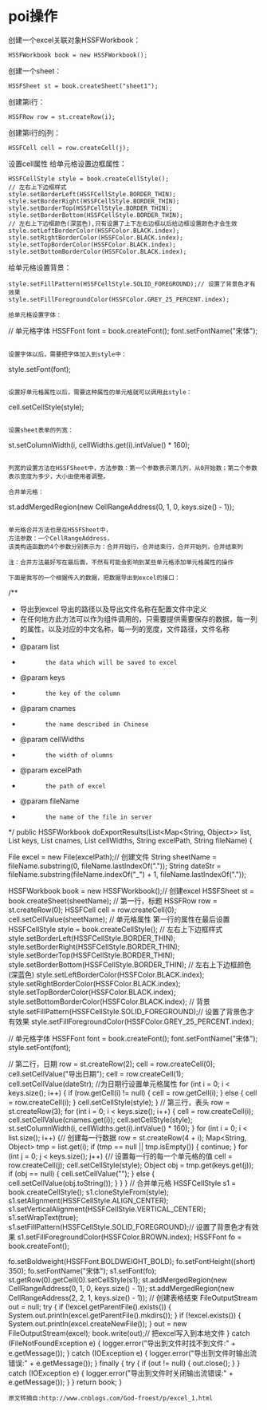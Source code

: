 poi操作
=======

创建一个excel关联对象HSSFWorkbook：
```
HSSFWorkbook book = new HSSFWorkbook();
```

创建一个sheet：
```
HSSFSheet st = book.createSheet("sheet1");
```     

创建第i行：
```
HSSFRow row = st.createRow(i);
```

创建第i行的j列：
```
HSSFCell cell = row.createCell(j);
```

设置cell属性
给单元格设置边框属性：
```
HSSFCellStyle style = book.createCellStyle();
// 左右上下边框样式
style.setBorderLeft(HSSFCellStyle.BORDER_THIN);
style.setBorderRight(HSSFCellStyle.BORDER_THIN);
style.setBorderTop(HSSFCellStyle.BORDER_THIN);
style.setBorderBottom(HSSFCellStyle.BORDER_THIN);
// 左右上下边框颜色(深蓝色),只有设置了上下左右边框以后给边框设置颜色才会生效
style.setLeftBorderColor(HSSFColor.BLACK.index);
style.setRightBorderColor(HSSFColor.BLACK.index);
style.setTopBorderColor(HSSFColor.BLACK.index);
style.setBottomBorderColor(HSSFColor.BLACK.index);
```
    
给单元格设置背景：
```
style.setFillPattern(HSSFCellStyle.SOLID_FOREGROUND);// 设置了背景色才有效果
style.setFillForegroundColor(HSSFColor.GREY_25_PERCENT.index);
    
给单元格设置字体：
```
// 单元格字体
HSSFFont font = book.createFont();
font.setFontName("宋体");
```

设置字体以后，需要把字体加入到style中：
```
style.setFont(font);
```

设置好单元格属性以后，需要这种属性的单元格就可以调用此style：
```
cell.setCellStyle(style);
```

设置sheet表单的列宽：
```
st.setColumnWidth(i, cellWidths.get(i).intValue() * 160);
```

列宽的设置方法在HSSFSheet中，方法参数：第一个参数表示第几列，从0开始数；第二个参数表示宽度为多少，大小由使用者调整。

合并单元格：
```
st.addMergedRegion(new CellRangeAddress(0, 1, 0, keys.size() - 1));
```

单元格合并方法也是在HSSFSheet中，
方法参数：一个CellRangeAddress，
该类构造函数的4个参数分别表示为：合并开始行，合并结束行，合并开始列，合并结束列

注：合并方法最好写在最后面，不然有可能会影响到某些单元格添加单元格属性的操作

下面是我写的一个根据传入的数据，把数据导出到excel的接口：
```
/**
 * 导出到excel 导出的路径以及导出文件名称在配置文件中定义
 * 在任何地方此方法可以作为组件调用的，只需要提供需要保存的数据，每一列的属性，以及对应的中文名称，每一列的宽度，文件路径，文件名称
 * 
 * @param list
 *            the data which will be saved to excel
 * @param keys
 *            the key of the column
 * @param cnames
 *            the name described in Chinese
 * @param cellWidths
 *            the width of olumns
 * @param excelPath
 *            the path of excel
 * @param fileName
 *            the name of the file in server
 */
public HSSFWorkbook doExportResults(List<Map<String, Object>> list,
    List<String> keys, List<String> cnames, List<Integer> cellWidths,
    String excelPath, String fileName) {

  File excel = new File(excelPath);// 创建文件
  String sheetName = fileName.substring(0, fileName.lastIndexOf("."));
  String dateStr = fileName.substring(fileName.indexOf("_") + 1,
      fileName.lastIndexOf("."));

  HSSFWorkbook book = new HSSFWorkbook();// 创建excel
  HSSFSheet st = book.createSheet(sheetName);
  // 第一行，标题
  HSSFRow row = st.createRow(0);
  HSSFCell cell = row.createCell(0);
  cell.setCellValue(sheetName);
  // 单元格属性 第一行的属性在最后设置
  HSSFCellStyle style = book.createCellStyle();
  // 左右上下边框样式
  style.setBorderLeft(HSSFCellStyle.BORDER_THIN);
  style.setBorderRight(HSSFCellStyle.BORDER_THIN);
  style.setBorderTop(HSSFCellStyle.BORDER_THIN);
  style.setBorderBottom(HSSFCellStyle.BORDER_THIN);
  // 左右上下边框颜色(深蓝色)
  style.setLeftBorderColor(HSSFColor.BLACK.index);
  style.setRightBorderColor(HSSFColor.BLACK.index);
  style.setTopBorderColor(HSSFColor.BLACK.index);
  style.setBottomBorderColor(HSSFColor.BLACK.index);
  // 背景
  style.setFillPattern(HSSFCellStyle.SOLID_FOREGROUND);// 设置了背景色才有效果
  style.setFillForegroundColor(HSSFColor.GREY_25_PERCENT.index);

  // 单元格字体
  HSSFFont font = book.createFont();
  font.setFontName("宋体");
  style.setFont(font);

  // 第二行，日期
  row = st.createRow(2);
  cell = row.createCell(0);
  cell.setCellValue("导出日期");
  cell = row.createCell(1);
  cell.setCellValue(dateStr);
  //为日期行设置单元格属性
  for (int i = 0; i < keys.size(); i++) {
    if (row.getCell(i) != null) {
      cell = row.getCell(i);
    } else {
      cell = row.createCell(i);
    }
    cell.setCellStyle(style);
  }
  // 第三行，表头
  row = st.createRow(3);
  for (int i = 0; i < keys.size(); i++) {
    cell = row.createCell(i);
    cell.setCellValue(cnames.get(i));
    cell.setCellStyle(style);
    st.setColumnWidth(i, cellWidths.get(i).intValue() * 160);
  }
  for (int i = 0; i < list.size(); i++) {// 创建每一行数据
    row = st.createRow(4 + i);
    Map<String, Object> tmp = list.get(i);
    if (tmp == null || tmp.isEmpty()) {
      continue;
    }
    for (int j = 0; j < keys.size(); j++) {// 设置每一行的每一个单元格的值
      cell = row.createCell(j);
      cell.setCellStyle(style);
      Object obj = tmp.get(keys.get(j));
      if (obj == null) {
        cell.setCellValue("");
      } else {
        cell.setCellValue(obj.toString());
      }
    }
  }
  // 合并单元格
  HSSFCellStyle s1 = book.createCellStyle();
  s1.cloneStyleFrom(style);
  s1.setAlignment(HSSFCellStyle.ALIGN_CENTER);
  s1.setVerticalAlignment(HSSFCellStyle.VERTICAL_CENTER);
  s1.setWrapText(true);
  s1.setFillPattern(HSSFCellStyle.SOLID_FOREGROUND);// 设置了背景色才有效果
  s1.setFillForegroundColor(HSSFColor.BROWN.index);
  HSSFFont fo = book.createFont();

  fo.setBoldweight(HSSFFont.BOLDWEIGHT_BOLD);
  fo.setFontHeight((short) 350);
  fo.setFontName("宋体");
  s1.setFont(fo);
  st.getRow(0).getCell(0).setCellStyle(s1);
  st.addMergedRegion(new CellRangeAddress(0, 1, 0, keys.size() - 1));
  st.addMergedRegion(new CellRangeAddress(2, 2, 1, keys.size() - 1));
  // 创建表格结束
  FileOutputStream out = null;
  try {
    if (!excel.getParentFile().exists()) {
      System.out.println(excel.getParentFile().mkdirs());
    }
    if (!excel.exists()) {
      System.out.println(excel.createNewFile());
    }
    out = new FileOutputStream(excel);
    book.write(out);// 把excel写入到本地文件
  } catch (FileNotFoundException e) {
    logger.error("导出到文件时找不到文件:" + e.getMessage());
  } catch (IOException e) {
    logger.error("导出到文件时输出流错误:" + e.getMessage());
  } finally {
    try {
      if (out != null) {
        out.close();
      }
    } catch (IOException e) {
      logger.error("导出到文件时关闭输出流错误:" + e.getMessage());
    }
  }
  return book;
}
```  
原文转摘自:http://www.cnblogs.com/God-froest/p/excel_1.html
